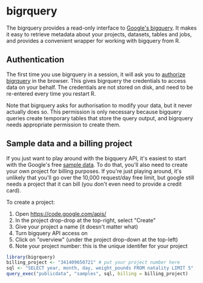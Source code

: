 # bigrquery

The bigrquery provides a read-only interface to [Google's bigquery](https://developers.google.com/bigquery/). It makes it easy to retrieve metadata about your projects, datasets, tables and jobs, and provides a convenient wrapper for working with bigquery from R.

## Authentication

The first time you use bigrquery in a session, it will ask you to [authorize bigrquery](https://developers.google.com/bigquery/authorization) in the browser. This gives bigrquery the credentials to access data on your behalf. The credentials are not stored on disk, and need to be re-entered every time you restart R.

Note that bigrquery asks for authorisation to modify your data, but it never actually does so. This permission is only necessary because bigquery queries create temporary tables that store the query output, and bigrquery needs appropriate permission to create them.

## Sample data and a billing project

If you just want to play around with the bigquery API, it's easiest to start with the Google's free [sample data](https://developers.google.com/bigquery/docs/sample-tables). To do that, you'll also need to create your own project for billing purposes. If you're just playing around, it's unlikely that you'll go over the 10,000 request/day free limit, but google still needs a project that it can bill (you don't even need to provide a credit card).

To create a project:

1. Open https://code.google.com/apis/
2. In the project drop-drop at the top-right, select "Create"
3. Give your project a name (it doesn't matter what)
4. Turn bigquery API access on 
5. Click on "overview" (under the project drop-down at the top-left)
6. Note your project number: this is the unique identifer for your project

```R
library(bigrquery)
billing_project <- "341409650721" # put your project number here
sql <- "SELECT year, month, day, weight_pounds FROM natality LIMIT 5"
query_exec("publicdata", "samples", sql, billing = billing_project)
```
